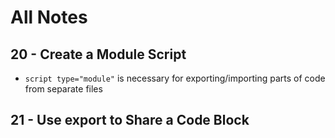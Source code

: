 # All Notes

## 20 - Create a Module Script
- `script type="module"` is necessary for exporting/importing parts of code from separate files


## 21 - Use export to Share a Code Block